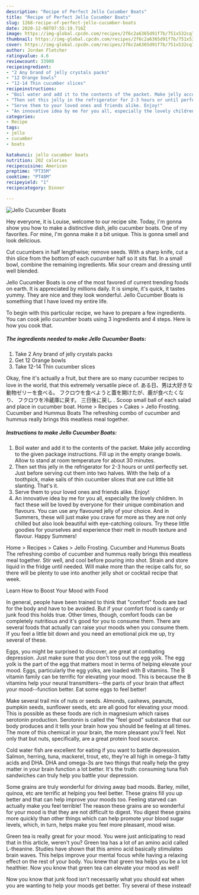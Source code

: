 ```yaml
---
description: "Recipe of Perfect Jello Cucumber Boats"
title: "Recipe of Perfect Jello Cucumber Boats"
slug: 1268-recipe-of-perfect-jello-cucumber-boats
date: 2020-12-08T07:55:19.716Z
image: https://img-global.cpcdn.com/recipes/2f6c2a6365d91f7b/751x532cq70/jello-cucumber-boats-recipe-main-photo.jpg
thumbnail: https://img-global.cpcdn.com/recipes/2f6c2a6365d91f7b/751x532cq70/jello-cucumber-boats-recipe-main-photo.jpg
cover: https://img-global.cpcdn.com/recipes/2f6c2a6365d91f7b/751x532cq70/jello-cucumber-boats-recipe-main-photo.jpg
author: Jordan Fletcher
ratingvalue: 4.6
reviewcount: 33900
recipeingredient:
- "2 Any brand of jelly crystals packs"
- "12 Orange bowls"
- "12-14 Thin cucumber slices"
recipeinstructions:
- "Boil water and add it to the contents of the packet. Make jelly according to the given package instructions. Fill up in the empty orange bowls. Allow to stand at room temperature for about 30 minutes."
- "Then set this jelly in the refrigerator for 2-3 hours or until perfectly set. Just before serving cut them into two halves. With the help of a toothpick, make sails of thin cucumber slices that are cut little bit slanting. That&#39;s it."
- "Serve them to your loved ones and friends alike. Enjoy!"
- "An innovative idea by me for you all, especially the lovely children. In fact these will be loved by everyone for their unique combination and flavours. You can use any flavoured jelly of your choice. And in Summers, these will just make you crave for more as they are not only chilled but also look beautiful with eye-catching colours. Try these little goodies for yourselves and experience their melt in mouth texture and flavour. Happy Summers!"
categories:
- Recipe
tags:
- jello
- cucumber
- boats

katakunci: jello cucumber boats 
nutrition: 202 calories
recipecuisine: American
preptime: "PT35M"
cooktime: "PT48M"
recipeyield: "1"
recipecategory: Dinner

---
```



![Jello Cucumber Boats](https://img-global.cpcdn.com/recipes/2f6c2a6365d91f7b/751x532cq70/jello-cucumber-boats-recipe-main-photo.jpg)

Hey everyone, it is Louise, welcome to our recipe site. Today, I'm gonna show you how to make a distinctive dish, jello cucumber boats. One of my favorites. For mine, I'm gonna make it a bit unique. This is gonna smell and look delicious.

Cut cucumbers in half lengthwise; remove seeds. With a sharp knife, cut a thin slice from the bottom of each cucumber half so it sits flat. In a small bowl, combine the remaining ingredients. Mix sour cream and dressing until well blended.

Jello Cucumber Boats is one of the most favored of current trending foods on earth. It is appreciated by millions daily. It is simple, it's quick, it tastes yummy. They are nice and they look wonderful. Jello Cucumber Boats is something that I have loved my entire life.


To begin with this particular recipe, we have to prepare a few ingredients. You can cook jello cucumber boats using 3 ingredients and 4 steps. Here is how you cook that.

<!--inarticleads1-->

##### The ingredients needed to make Jello Cucumber Boats:

1. Take 2 Any brand of jelly crystals packs
1. Get 12 Orange bowls
1. Take 12-14 Thin cucumber slices


Okay, fine it&#39;s actually a fruit, but there are so many cucumber recipes to love in the world, that this extremely versatile piece of. ある日、男は大好きな動物ゼリーを食べる。 フクロウを食べようと蓋を開けたが、鹿が食べたくなり、 フクロウを冷蔵庫に戻す。 三日後に戻し . Scoop small ball of each salad and place in cucumber boat. Home &gt; Recipes &gt; Cakes &gt; Jello Frosting. Cucumber and Hummus Boats The refreshing combo of cucumber and hummus really brings this meatless meal together. 

<!--inarticleads2-->

##### Instructions to make Jello Cucumber Boats:

1. Boil water and add it to the contents of the packet. Make jelly according to the given package instructions. Fill up in the empty orange bowls. Allow to stand at room temperature for about 30 minutes.
1. Then set this jelly in the refrigerator for 2-3 hours or until perfectly set. Just before serving cut them into two halves. With the help of a toothpick, make sails of thin cucumber slices that are cut little bit slanting. That&#39;s it.
1. Serve them to your loved ones and friends alike. Enjoy!
1. An innovative idea by me for you all, especially the lovely children. In fact these will be loved by everyone for their unique combination and flavours. You can use any flavoured jelly of your choice. And in Summers, these will just make you crave for more as they are not only chilled but also look beautiful with eye-catching colours. Try these little goodies for yourselves and experience their melt in mouth texture and flavour. Happy Summers!


Home &gt; Recipes &gt; Cakes &gt; Jello Frosting. Cucumber and Hummus Boats The refreshing combo of cucumber and hummus really brings this meatless meal together. Stir well, and cool before pouring into shot. Strain and store liquid in the fridge until needed. Will make more than the recipe calls for, so there will be plenty to use into another jelly shot or cocktail recipe that week. 

Learn How to Boost Your Mood with Food


In general, people have been trained to think that "comfort" foods are bad for the body and have to be avoided. But if your comfort food is candy or junk food this holds true. Other times, though, comfort foods can be completely nutritious and it's good for you to consume them. There are several foods that actually can raise your moods when you consume them. If you feel a little bit down and you need an emotional pick me up, try several of these.

Eggs, you might be surprised to discover, are great at combating depression. Just make sure that you don't toss out the egg yolk. The egg yolk is the part of the egg that matters most in terms of helping elevate your mood. Eggs, particularly the egg yolks, are loaded with B vitamins. The B vitamin family can be terrific for elevating your mood. This is because the B vitamins help your neural transmitters--the parts of your brain that affect your mood--function better. Eat some eggs to feel better!

Make several trail mix of nuts or seeds. Almonds, cashews, peanuts, pumpkin seeds, sunflower seeds, etc are all good for elevating your mood. This is possible as these foods are rich in magnesium which raises serotonin production. Serotonin is called the "feel good" substance that our body produces and it tells your brain how you should be feeling at all times. The more of this chemical in your brain, the more pleasant you'll feel. Not only that but nuts, specifically, are a great protein food source.

Cold water fish are excellent for eating if you want to battle depression. Salmon, herring, tuna, mackerel, trout, etc, they're all high in omega-3 fatty acids and DHA. DHA and omega-3s are two things that really help the grey matter in your brain function a lot better. It's the truth: consuming tuna fish sandwiches can truly help you battle your depression. 

Some grains are truly wonderful for driving away bad moods. Barley, millet, quinoa, etc are terrific at helping you feel better. These grains fill you up better and that can help improve your moods too. Feeling starved can actually make you feel terrible! The reason these grains are so wonderful for your mood is that they are not difficult to digest. You digest these grains more quickly than other things which can help promote your blood sugar levels, which, in turn, helps make you feel more pleasant, mood wise.

Green tea is really great for your mood. You were just anticipating to read that in this article, weren't you? Green tea has a lot of an amino acid called L-theanine. Studies have shown that this amino acid basically stimulates brain waves. This helps improve your mental focus while having a relaxing effect on the rest of your body. You knew that green tea helps you be a lot healthier. Now you know that green tea can elevate your mood as well!

Now you know that junk food isn't necessarily what you should eat when you are wanting to help your moods get better. Try several of these instead!

